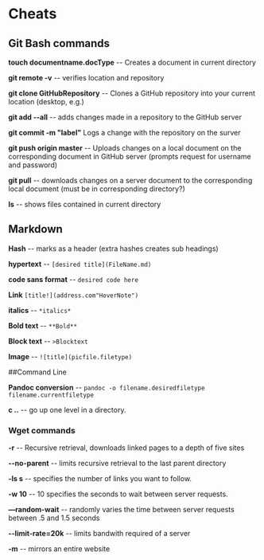 Cheats
======

**Git Bash commands**
---------------------

**touch documentname.docType** -- Creates a document in current
directory

**git remote -v** -- verifies location and repository

**git clone GitHubRepository** -- Clones a GitHub repository into your
current location (desktop, e.g.)

**git add --all** -- adds changes made in a repository to the GitHub
server

**git commit -m "label"** Logs a change with the repository on the
surver

**git push origin master** -- Uploads changes on a local document on the
corresponding document in GitHub server (prompts request for username
and password)

**git pull** -- downloads changes on a server document to the
corresponding local document (must be in corresponding directory?)

**ls** -- shows files contained in current directory

Markdown
--------

**Hash** -- marks as a header (extra hashes creates sub headings)

**hypertext** -- `[desired title](FileName.md)`

**code sans format** -- `desired code here`

**Link** `[title!](address.com"HoverNote")`

**italics** -- `*italics*`

**Bold text** -- `**Bold**`

**Block text** -- `>Blocktext`

**Image** -- `![title](picfile.filetype)`

##Command Line

**Pandoc conversion** -- `pandoc -o filename.desiredfiletype filename.currentfiletype`

**c ..** -- go up one level in a directory.

### Wget commands
**-r** -- Recursive retrieval, downloads linked pages to a depth of five sites

**--no-parent** -- limits recursive retrieval to the last parent directory

**-ls s** -- specifies the number of links you want to follow.

**-w 10** -- 10 specifies the seconds to wait between server requests. 

**––random-wait** -- randomly varies the time between server requests between .5 and 1.5 seconds

**--limit-rate=20k** -- limits bandwith required of a server 

**-m** -- mirrors an entire website